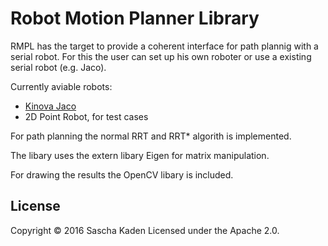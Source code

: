 # Robot Motion Planner Library

RMPL has the target to provide a coherent interface for path plannig with a serial robot.
For this the user can set up his own roboter or use a existing serial robot (e.g. Jaco).

Currently aviable robots:
* [Kinova Jaco](http://www.kinovarobotics.com/service-robotics/products/robot-arms/)
* 2D Point Robot, for test cases


For path planning the normal RRT and RRT* algorith is implemented.

The libary uses the extern libary Eigen for matrix manipulation.

For drawing the results the OpenCV libary is included.

## License
Copyright © 2016 Sascha Kaden
Licensed under the Apache 2.0.
